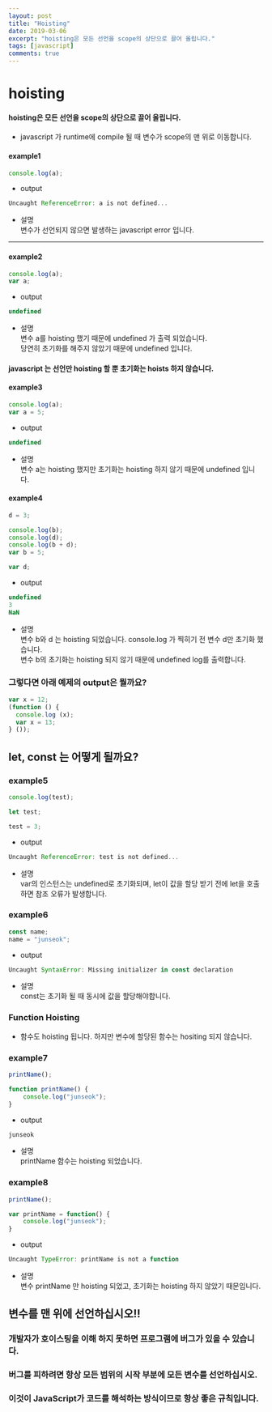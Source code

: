 ```yaml
---
layout: post
title: "Hoisting"
date: 2019-03-06
excerpt: "hoisting은 모든 선언을 scope의 상단으로 끌어 올립니다."
tags: [javascript]
comments: true
---
```


# hoisting

#### hoisting은 모든 선언을 scope의 상단으로 끌어 올립니다.  

- javascript 가 runtime에 compile 될 때 변수가 scope의 맨 위로 이동합니다.  


#### example1
~~~javascript
console.log(a);
~~~

- output  

~~~javascript
Uncaught ReferenceError: a is not defined...
~~~

- 설명  
변수가 선언되지 않으면 발생하는 javascript error 입니다.  
---

#### example2

~~~javascript
console.log(a);
var a;
~~~

- output  

~~~javascript
undefined
~~~

- 설명  
변수 a를 hoisting 했기 때문에 undefined 가 출력 되었습니다.  
당연히 초기화를 해주지 않았기 때문에 undefined 입니다.  

#### javascript 는 선언만 hoisting 할 뿐 초기화는 hoists 하지 않습니다.
#### example3
~~~javascript
console.log(a);
var a = 5;
~~~

- output  

~~~javascript
undefined
~~~

- 설명  
변수 a는 hoisting 했지만 초기화는 hoisting 하지 않기 때문에 undefined 입니다.  

#### example4
~~~javascript
d = 3;

console.log(b);
console.log(d);
console.log(b + d);
var b = 5;

var d;
~~~

- output  

~~~javascript
undefined
3
NaN
~~~

- 설명  
변수 b와 d 는 hoisting 되었습니다. console.log 가 찍히기 전 변수 d만 초기화 했습니다.  
변수 b의 초기화는 hoisting 되지 않기 때문에 undefined log를 출력합니다.  


### 그렇다면 아래 예제의 output은 뭘까요?  
~~~javascript
var x = 12; 
(function () { 
  console.log (x); 
  var x = 13; 
} ());
~~~



## let, const 는 어떻게 될까요?

### example5
~~~javascript
console.log(test);

let test;

test = 3;
~~~

- output  

~~~javascript
Uncaught ReferenceError: test is not defined...
~~~

- 설명  
var의 인스턴스는 undefined로 초기화되며, let이 값을 할당 받기 전에 let을 호출하면 참조 오류가 발생합니다.  


### example6
~~~javascript
const name;
name = "junseok";
~~~

- output  

~~~javascript
Uncaught SyntaxError: Missing initializer in const declaration
~~~


- 설명  
const는 초기화 될 때 동시에 값을 할당해야합니다.  



### Function Hoisting

- 함수도 hoisting 됩니다. 하지만 변수에 할당된 함수는 hositing 되지 않습니다.  

### example7
~~~javascript
printName();

function printName() {
	console.log("junseok");
}
~~~

- output  

~~~javascript
junseok
~~~
- 설명  
printName 함수는 hoisting 되었습니다.


### example8
~~~javascript
printName();

var printName = function() {
	console.log("junseok");
}
~~~

- output  

~~~javascript
Uncaught TypeError: printName is not a function
~~~

- 설명  
변수 printName 만 hoisting 되었고, 초기화는 hoisting 하지 않았기 때문입니다.  




## 변수를 맨 위에 선언하십시오!!
### 개발자가 호이스팅을 이해 하지 못하면 프로그램에 버그가 있을 수 있습니다.
### 버그를 피하려면 항상 모든 범위의 시작 부분에 모든 변수를 선언하십시오.
### 이것이 JavaScript가 코드를 해석하는 방식이므로 항상 좋은 규칙입니다.





